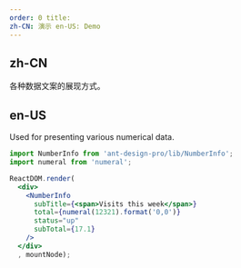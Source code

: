 ```yaml
---
order: 0 title:
zh-CN: 演示 en-US: Demo
---
```


## zh-CN

各种数据文案的展现方式。

## en-US

Used for presenting various numerical data.

````jsx
import NumberInfo from 'ant-design-pro/lib/NumberInfo';
import numeral from 'numeral';

ReactDOM.render(
  <div>
    <NumberInfo
      subTitle={<span>Visits this week</span>}
      total={numeral(12321).format('0,0')}
      status="up"
      subTotal={17.1}
    />
  </div>
  , mountNode);
````
